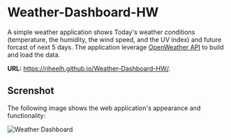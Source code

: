 # Weather-Dashboard-HW

A simple weather application shows Today's weather conditions (temperature, the humidity, the wind speed, and the UV index) and future forcast of next 5 days. The application leverage [OpenWeather API](https://openweathermap.org/api) to build and load the data.

**URL:** https://riheelh.github.io/Weather-Dashboard-HW/.

## Screnshot

The following image shows the web application's appearance and functionality:

![Weather Dashboard](./assets/screenShot.ping)
